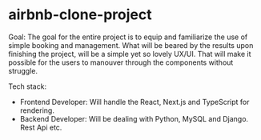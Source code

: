 # airbnb-clone-project 

Goal: The goal for the entire project is to equip and familiarize the use of simple booking and management. What will be beared by the results upon finishing the project, will be a simple yet so lovely UX/UI. That will make it possible for the users to manouver through the components without struggle. 

Tech stack:
- Frontend Developer: Will handle the React, Next.js and TypeScript for    rendering.
- Backend Developer: Will be dealing with Python, MySQL and Django.
  Rest Api etc.

